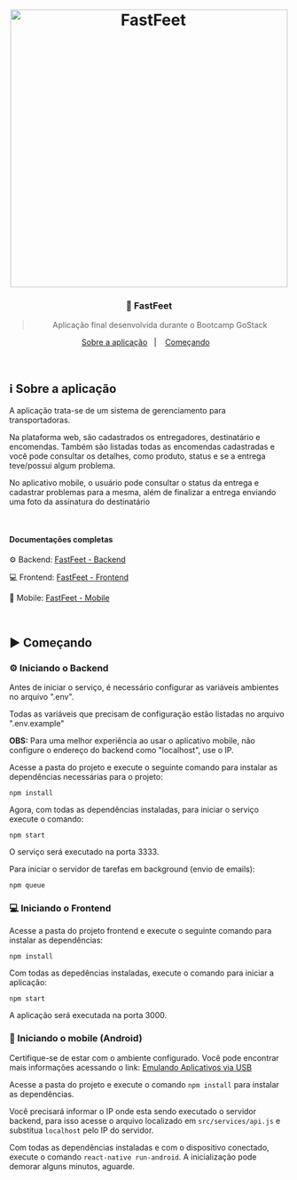 <h1 align="center">
  <image src="https://github.com/lucasiori/gostack-fastfeet/blob/master/.github/fastfeet.png" alt="FastFeet" width="500" />
</h1>

<h3 align="center">👞 FastFeet</h3>

<blockquote align="center">Aplicação final desenvolvida durante o Bootcamp GoStack</blockquote>

<p align="center">
  <a href="#sobre-aplicacao">Sobre a aplicação</a>&nbsp;&nbsp;&nbsp;|&nbsp;&nbsp;&nbsp;
  <a href="#comecando">Começando</a>&nbsp;&nbsp;&nbsp;
</p>

<br />

<h2 id="sobre-aplicacao">ℹ Sobre a aplicação</h2>
<p>A aplicação trata-se de um sistema de gerenciamento para transportadoras.</p>
<p>Na plataforma web, são cadastrados os entregadores, destinatário e encomendas. Também são listadas todas as encomendas cadastradas
e você pode consultar os detalhes, como produto, status e se a entrega teve/possui algum problema.</p>
<p>No aplicativo mobile, o usuário pode consultar o status da entrega e cadastrar problemas para a mesma, além de finalizar a entrega
enviando uma foto da assinatura do destinatário</p>

<br />

<h4>Documentações completas</h4>
<p>⚙ Backend: <a href="https://github.com/lucasiori/fastfeet-backend">FastFeet - Backend</a></p>
<p>💻 Frontend: <a href="https://github.com/lucasiori/fastfeet-frontend">FastFeet - Frontend</a></p>
<p>📱 Mobile: <a href="https://github.com/lucasiori/fastfeet-mobile">FastFeet - Mobile</a></p>

<br /> 

<h2 id="comecando">▶ Começando</h2>

<h3>⚙ Iniciando o Backend</h3>
<p>Antes de iniciar o serviço, é necessário configurar as variáveis ambientes no arquivo ".env".</p>
<p>Todas as variáveis que precisam de configuração estão listadas no arquivo ".env.example"</p>
<p><strong>OBS:</strong> Para uma melhor experiência ao usar o aplicativo mobile, não configure o endereço do backend como "localhost", use o IP.</p>
<p>Acesse a pasta do projeto e execute o seguinte comando para instalar as dependências necessárias para o projeto:</p>
<p><code>npm install</code></p>
<p>Agora, com todas as dependências instaladas, para iniciar o serviço execute o comando:</p>
<p><code>npm start</code></p>
<p>O serviço será executado na porta 3333.</p>
<p>Para iniciar o servidor de tarefas em background (envio de emails):</p>
<p><code>npm queue</code></p>

<h3>💻 Iniciando o Frontend</h3>
<p>Acesse a pasta do projeto frontend e execute o seguinte comando para instalar as dependências:</p>
<p><code>npm install</code></p>
<p>Com todas as depedências instaladas, execute o comando para iniciar a aplicação:</p>
<p><code>npm start</code></p>
<p>A aplicação será executada na porta 3000.</p>

<h3>📱 Iniciando o mobile (Android)</h3>
<p>Certifique-se de estar com o ambiente configurado. Você pode encontrar mais informações acessando
o link: <a href="https://docs.rocketseat.dev/ambiente-react-native/usb/android">Emulando Aplicativos via USB</a></p>
<p>Acesse a pasta do projeto e execute o comando <code>npm install</code> para instalar as dependências.</p>
<p>Você precisará informar o IP onde esta sendo executado o servidor backend, para isso acesse o arquivo localizado em 
 <code>src/services/api.js</code> e substitua <code>localhost</code> pelo IP do servidor.</p>
<p>Com todas as dependências instaladas e com o dispositivo conectado, execute o comando <code>react-native run-android</code>.
A inicialização pode demorar alguns minutos, aguarde.</p>
